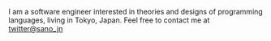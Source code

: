<!--
### Hi there 👋

**sano-jin/sano-jin** is a ✨ _special_ ✨ repository because its `README.md` (this file) appears on your GitHub profile.

Here are some ideas to get you started:

- 🔭 I’m currently working on ...
- 🌱 I’m currently learning ...
- 👯 I’m looking to collaborate on ...
- 🤔 I’m looking for help with ...
- 💬 Ask me about ...
- 📫 How to reach me: ...
- 😄 Pronouns: ...
- ⚡ Fun fact: ...
-->

I am a software engineer interested in theories and designs of programming languages, living in Tokyo, Japan.
Feel free to contact me at [twitter@sano_jn](https://twitter.com/sano_jn)

<!--
## Here are some of my works
### [Web Studio](https://github.com/sano-jin/web-studio)
A simple online music maker

### [Express Beamer](https://github.com/sano-jin/express-beamer)
A modern LaTeX Beamer theme with minimal yet fancy color scheme and twists of material design

### [Meetup Town](https://github.com/sano-jin/meetup-town)
A simple online meeting web-app implemented in TypeScript with WebRTC, Nodejs and React

### programming languages and calculus models
- [lmn-alpha](https://github.com/sano-jin/lmn-alpha)
  - A minimal compiler and runtime for a language based on graph rewriting
- https://sano-jin.github.io/
  - Simple interpreters of calculus models run on browser (IMP, lambda calculus, pi calculus)

## Programming languages that I often use:
- OCaml, Haskell, TypeScript, Elm, C++, Python, ...
-->
